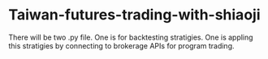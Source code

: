 # Taiwan-futures-trading-with-shiaoji

There will be two .py file. 
One is for backtesting stratigies. 
One is appling this stratigies by connecting to brokerage APIs for program trading. 
